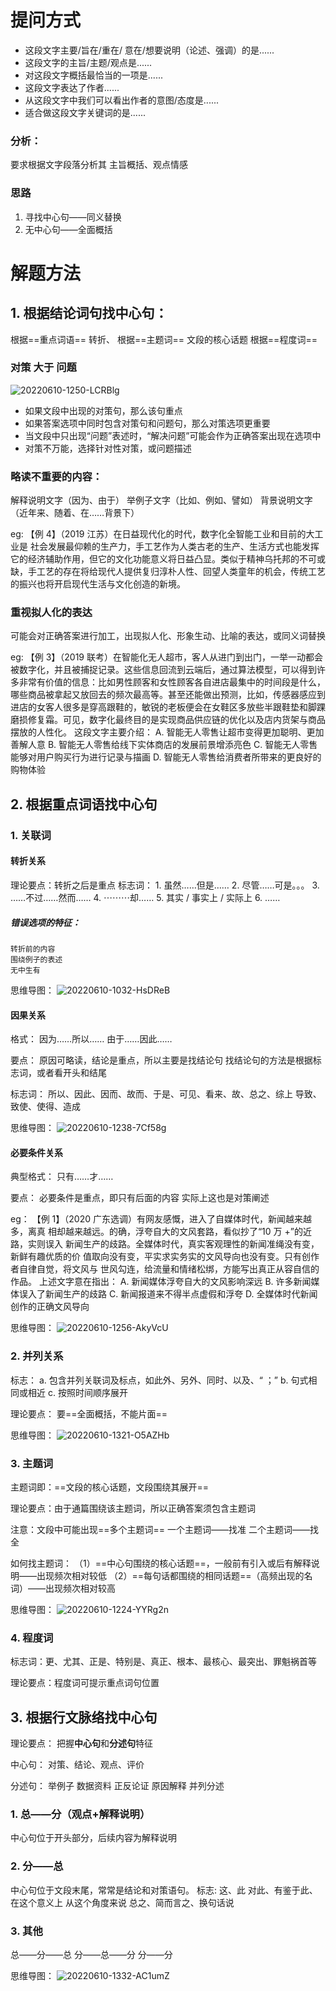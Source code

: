   
# 提问方式

* 这段文字主要/旨在/重在/ 意在/想要说明（论述、强调）的是......
* 这段文字的主旨/主题/观点是......
* 对这段文字概括最恰当的一项是......
* 这段文字表达了作者......
* 从这段文字中我们可以看出作者的意图/态度是......
* 适合做这段文字关键词的是......

### 分析：
要求根据文字段落分析其 主旨概括、观点情感

### 思路
1. 寻找中心句——同义替换
2. 无中心句——全面概括

# 解题方法

## 1. 根据结论词句找中心句：

根据==重点词语==
	转折、
根据==主题词==
	文段的核心话题
根据==程度词==

### 对策 大于 问题

![20220610-1250-LCRBlg](https://cdn.jsdelivr.net/gh/ZevaXu/picupload@master/uPic/20220610-1250-LCRBlg.png)

* 如果文段中出现的对策句，那么该句重点
* 如果答案选项中同时包含对策句和问题句，那么对策选项更重要
* 当文段中只出现“问题”表述时，“解决问题”可能会作为正确答案出现在选项中
* 对策不万能，选择针对性对策，或问题描述

### 略读不重要的内容：

解释说明文字（因为、由于）
举例子文字（比如、例如、譬如）
背景说明文字（近年来、随着、在……背景下）

eg:
【例 4】（2019 江苏）在日益现代化的时代，数字化全智能工业和目前的大工业是 社会发展最仰赖的生产力，手工艺作为人类古老的生产、生活方式也能发挥它的经济辅助作用，但它的文化功能意义将日益凸显。类似于精神乌托邦的不可或缺，手工艺的存在将给现代人提供复归淳朴人性、回望人类童年的机会，传统工艺的振兴也将开启现代生活与文化创造的新境。

### 重视拟人化的表达

可能会对正确答案进行加工，出现拟人化、形象生动、比喻的表达，或同义词替换

eg:
【例 3】（2019 联考）在智能化无人超市，客人从进门到出门，一举一动都会被数字化，并且被捕捉记录。这些信息回流到云端后，通过算法模型，可以得到许多非常有价值的信息：比如男性顾客和女性顾客各自进店最集中的时间段是什么，哪些商品被拿起又放回去的频次最高等。甚至还能做出预测，比如，传感器感应到进店的女客人很多是穿高跟鞋的，敏锐的老板便会在女鞋区多放些半跟鞋垫和脚踝磨损修复霜。可见，数字化最终目的是实现商品供应链的优化以及店内货架与商品摆放的人性化。
这段文字主要介绍：
	A. 智能无人零售让超市变得更加聪明、更加善解人意
	B. 智能无人零售给线下实体商店的发展前景增添亮色
	C. 智能无人零售能够对用户购买行为进行记录与描画
	D. 智能无人零售给消费者所带来的更良好的购物体验

## 2. 根据重点词语找中心句

### 1. 关联词
#### 转折关系

理论要点：转折之后是重点
标志词：
	1. 虽然……但是……
	2. 尽管……可是。。。
	3. ……不过……然而……
	4. ⋯⋯⋯却……
	5. 其实 / 事实上 / 实际上
	6. ……

##### 错误选项的特征：
	转折前的内容
	围绕例子的表述
	无中生有
	
思维导图：
![20220610-1032-HsDReB](https://cdn.jsdelivr.net/gh/ZevaXu/picupload@master/uPic/20220610-1032-HsDReB.png)
#### 因果关系
格式：
	因为……所以……
	由于……因此……
	
要点：
	原因可略读，结论是重点，所以主要是找结论句
	找结论句的方法是根据标志词，或者看开头和结尾
	
标志词：
	所以、因此、因而、故而、于是、可见、看来、故、总之、综上
	导致、致使、使得、造成
	
思维导图：
![20220610-1238-7Cf58g](https://cdn.jsdelivr.net/gh/ZevaXu/picupload@master/uPic/20220610-1238-7Cf58g.png)
#### 必要条件关系

典型格式：
	只有……才……

要点：
	必要条件是重点，即只有后面的内容
	实际上这也是对策阐述

eg：
【例 1】（2020 广东选调）有网友感慨，进入了自媒体时代，新闻越来越多，离真 相却越来越远。的确，浮夸自大的文风套路，看似抄了“10 万 +”的近路，实则误入 新闻生产的歧路。全媒体时代，真实客观理性的新闻准绳没有变，新鲜有趣优质的价 值取向没有变，平实求实务实的文风导向也没有变。只有创作者自律自觉，将文风与 世风勾连，给流量和情绪松绑，方能写出真正从容自信的作品。
	上述文字意在指出：
	A. 新闻媒体浮夸自大的文风影响深远
	B. 许多新闻媒体误入了新闻生产的歧路
	C. 新闻报道来不得半点虚假和浮夸
	D. 全媒体时代新闻创作的正确文风导向

思维导图：
![20220610-1256-AkyVcU](https://cdn.jsdelivr.net/gh/ZevaXu/picupload@master/uPic/20220610-1256-AkyVcU.png)
### 2. 并列关系

标志：
	a. 包含并列关联词及标点，如此外、另外、同时、以及、“ ；”
	b. 句式相同或相近
	c. 按照时间顺序展开

理论要点：
	要==全面概括，不能片面==

思维导图：
![20220610-1321-O5AZHb](https://cdn.jsdelivr.net/gh/ZevaXu/picupload@master/uPic/20220610-1321-O5AZHb.png)
### 3. 主题词

主题词即：==文段的核心话题，文段围绕其展开==

理论要点：由于通篇围绕该主题词，所以正确答案须包含主题词

注意：文段中可能出现==多个主题词==
	一个主题词——找准
	二个主题词——找全

如何找主题词：
（1）==中心句围绕的核心话题==，一般前有引入或后有解释说明——出现频次相对较低
（2）==每句话都围绕的相同话题==（高频出现的名词）——出现频次相对较高

思维导图：
![20220610-1224-YYRg2n](https://cdn.jsdelivr.net/gh/ZevaXu/picupload@master/uPic/20220610-1224-YYRg2n.png)
### 4. 程度词

标志词：更、尤其、正是、特别是、真正、根本、最核心、最突出、罪魁祸首等

理论要点：程度词可提示重点词句位置

## 3. 根据行文脉络找中心句
理论要点：
	把握**中心句**和**分述句**特征

中心句：
	对策、结论、观点、评价

分述句：
	举例子
	数据资料
	正反论证
	原因解释
	并列分述
	
### 1. 总——分（观点+解释说明）
中心句位于开头部分，后续内容为解释说明

### 2. 分——总
中心句位于文段末尾，常常是结论和对策语句。
标志:
	这、此
	对此、有鉴于此、
	在这个意义上
	从这个角度来说
	总之、简而言之、换句话说
	
### 3. 其他
总——分——总
分——总——分
分——分

思维导图：
![20220610-1332-AC1umZ](https://cdn.jsdelivr.net/gh/ZevaXu/picupload@master/uPic/20220610-1332-AC1umZ.png)